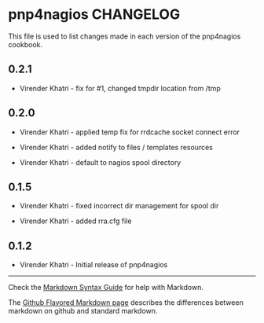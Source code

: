 pnp4nagios CHANGELOG
====================

This file is used to list changes made in each version of the pnp4nagios cookbook.

0.2.1
-----

- Virender Khatri - fix for #1, changed tmpdir location from /tmp


0.2.0
-----

- Virender Khatri - applied temp fix for rrdcache socket connect error

- Virender Khatri - added notify to files / templates resources

- Virender Khatri - default to nagios spool directory


0.1.5
-----

- Virender Khatri - fixed incorrect dir management for spool dir

- Virender Khatri - added rra.cfg file


0.1.2
-----

- Virender Khatri - Initial release of pnp4nagios

- - -
Check the [Markdown Syntax Guide](http://daringfireball.net/projects/markdown/syntax) for help with Markdown.

The [Github Flavored Markdown page](http://github.github.com/github-flavored-markdown/) describes the differences between markdown on github and standard markdown.
